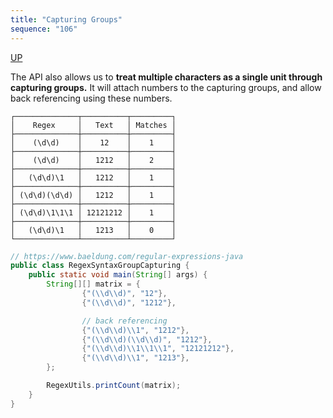 ```yaml
---
title: "Capturing Groups"
sequence: "106"
---
```


[UP](/java/java-text-index.html)

The API also allows us to **treat multiple characters as a single unit through capturing groups.**
It will attach numbers to the capturing groups, and allow back referencing using these numbers.

```text
┌──────────────┬──────────┬─────────┐
│    Regex     │   Text   │ Matches │
├──────────────┼──────────┼─────────┤
│    (\d\d)    │    12    │    1    │
├──────────────┼──────────┼─────────┤
│    (\d\d)    │   1212   │    2    │
├──────────────┼──────────┼─────────┤
│   (\d\d)\1   │   1212   │    1    │
├──────────────┼──────────┼─────────┤
│ (\d\d)(\d\d) │   1212   │    1    │
├──────────────┼──────────┼─────────┤
│ (\d\d)\1\1\1 │ 12121212 │    1    │
├──────────────┼──────────┼─────────┤
│   (\d\d)\1   │   1213   │    0    │
└──────────────┴──────────┴─────────┘
```

```java
// https://www.baeldung.com/regular-expressions-java
public class RegexSyntaxGroupCapturing {
    public static void main(String[] args) {
        String[][] matrix = {
                {"(\\d\\d)", "12"},
                {"(\\d\\d)", "1212"},

                // back referencing
                {"(\\d\\d)\\1", "1212"},
                {"(\\d\\d)(\\d\\d)", "1212"},
                {"(\\d\\d)\\1\\1\\1", "12121212"},
                {"(\\d\\d)\\1", "1213"},
        };

        RegexUtils.printCount(matrix);
    }
}
```
